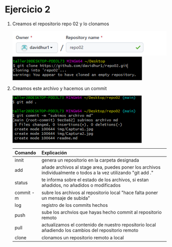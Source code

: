 # Ejercicio 2

1. Creamos el repositorio repo 02 y lo clonamos

    ![img1](img/Captura1.jpg)
    ![img2](img/Captura2.jpg)

2. Creamos este archivo y hacemos un commit
   
   ![img3](img/Captura3.jpg)

    |Comando |Explicación |
    |:--- |:---- |
    |innit| genera un repositorio en la carpeta designada |
    | add | añade archivos al stage area, puedes poner los archivos individualmente o todos a la vez utilizando "git add ." |
    | status| te informa sobre el estado de los archivos, si estan añadidos, no añadidos o modificados|
    |commit -m| subre los archivos al repositorio local "hace falta poner un mensaje de subida" |
    |log| registro de los commits hechos |
    |push| sube los archvios que hayas hecho commit al repositorio remoto |
    |pull| actualizamos el contenido de nuestro repositorio local añadiendo los cambios del repositorio remoto |
    |clone| clonamos un repositorio remoto a local |